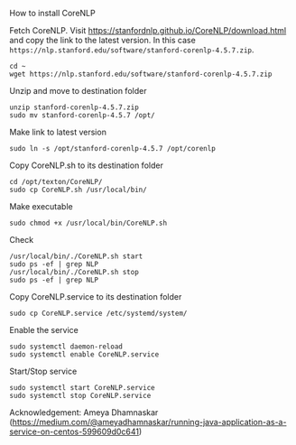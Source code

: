 How to install CoreNLP

Fetch CoreNLP. Visit https://stanfordnlp.github.io/CoreNLP/download.html and copy the link to the latest version. In this case `https://nlp.stanford.edu/software/stanford-corenlp-4.5.7.zip`.

    cd ~
    wget https://nlp.stanford.edu/software/stanford-corenlp-4.5.7.zip

Unzip and move to destination folder

    unzip stanford-corenlp-4.5.7.zip
    sudo mv stanford-corenlp-4.5.7 /opt/

Make link to latest version

    sudo ln -s /opt/stanford-corenlp-4.5.7 /opt/corenlp

Copy CoreNLP.sh to its destination folder

    cd /opt/texton/CoreNLP/
    sudo cp CoreNLP.sh /usr/local/bin/

Make executable

    sudo chmod +x /usr/local/bin/CoreNLP.sh

Check

    /usr/local/bin/./CoreNLP.sh start
    sudo ps -ef | grep NLP
    /usr/local/bin/./CoreNLP.sh stop
    sudo ps -ef | grep NLP

Copy CoreNLP.service to its destination folder

    sudo cp CoreNLP.service /etc/systemd/system/

Enable the service

    sudo systemctl daemon-reload
    sudo systemctl enable CoreNLP.service

Start/Stop service

    sudo systemctl start CoreNLP.service
    sudo systemctl stop CoreNLP.service

Acknowledgement:
Ameya Dhamnaskar (https://medium.com/@ameyadhamnaskar/running-java-application-as-a-service-on-centos-599609d0c641)
